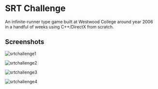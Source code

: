 # SRT Challenge
An infinite-runner type game built at Westwood College around year 2006 in a handful of weeks using C++/DirectX from scratch.

## Screenshots

![srtchallenge1](https://user-images.githubusercontent.com/7635112/120600572-c7227b00-c3fd-11eb-91b4-48e328eefe3d.jpg)

![srtchallenge2](https://user-images.githubusercontent.com/7635112/120600594-cb4e9880-c3fd-11eb-8b84-4f20c2750098.jpg)

![srtchallenge3](https://user-images.githubusercontent.com/7635112/120600609-d0abe300-c3fd-11eb-8fdf-3752e8077b68.jpg)

![srtchallenge4](https://user-images.githubusercontent.com/7635112/120610858-749a8c00-c408-11eb-9e69-31c550e37a70.jpg)
